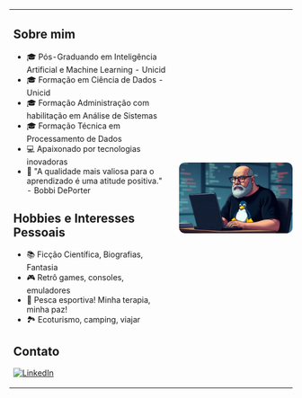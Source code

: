 <table style="border-collapse: collapse; border: 0; margin: 0; padding: 0;">
<tr style="border: none; margin: 0; padding: 0;">
<td width="60%" style="border: 0; vertical-align: top; margin: 0; padding-right: 20px;">

## Sobre mim

- 🎓 Pós-Graduando em Inteligência Artificial e Machine Learning - Unicid
- 🎓 Formação em Ciência de Dados - Unicid
- 🎓 Formação Administração com habilitação em Análise de Sistemas
- 🎓 Formação Técnica em Processamento de Dados
- 💻 Apaixonado por tecnologias inovadoras
- 🚀 "A qualidade mais valiosa para o aprendizado é uma atitude positiva." - Bobbi DePorter

## Hobbies e Interesses Pessoais

- 📚 Ficção Científica, Biografias, Fantasia
- 🎮 Retrô games, consoles, emuladores
- 🎣 Pesca esportiva! Minha terapia, minha paz!
- 🏞️ Ecoturismo, camping, viajar

## Contato        
              
[![LinkedIn](https://img.shields.io/badge/LinkedIn-blue?style=for-the-badge&logo=linkedin)](https://www.linkedin.com/in/paulofreitasjunior)

</td>
<td width="40%" style="border: 0; margin: 0; padding: 0;">
<img src="images/paulo3.jpeg" alt="Paulo Freitas Junior" style="width: 100%; border-radius: 10px;"/>
</td>
</tr>
</table>